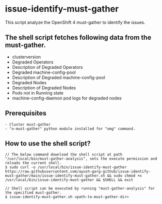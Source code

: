 # issue-identify-must-gather
This script analyze the OpenShift 4 must-gather to identify the issues.

## The shell script fetches following data from the must-gather.
- clusterversion
- Degraded Operators
- Description of Degraded Operators
- Degraded machine-config-pool
- Description of Degraded machine-config-pool
- Degraded Nodes
- Description of Degraded Nodes
- Pods not in Running state
- machine-config-daemon pod logs for degraded nodes

## Prerequisites
```
- Cluster must-gather
- "o-must-gather" python module installed for "omg" command.
```
## How to use the shell script?
```
// The below command download the shell script at path "/usr/local/bin/must-gather-analysis", sets the execute permission and reloads the current shell.
$ sudo curl -o /usr/local/bin/issue-identify-must-gather https://raw.githubusercontent.com/ayush-garg-github/issue-identify-must-gather/main/issue-identify-must-gather.sh && sudo chmod +x /usr/local/bin/issue-identify-must-gather && $SHELL && exit

// Shell script can be executed by running "must-gather-analysis" for the specified must-gather.
$ issue-identify-must-gather.sh <path-to-must-gather-dir>
```
